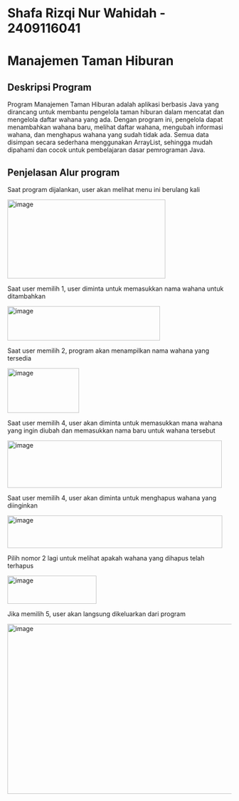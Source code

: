 # Shafa Rizqi Nur Wahidah - 2409116041

# Manajemen Taman Hiburan

## Deskripsi Program
Program Manajemen Taman Hiburan adalah aplikasi berbasis Java yang dirancang untuk membantu pengelola taman hiburan dalam mencatat dan mengelola daftar wahana yang ada.  Dengan program ini, pengelola dapat menambahkan wahana baru, melihat daftar wahana, mengubah informasi wahana, dan menghapus wahana yang sudah tidak ada.  Semua data disimpan secara sederhana menggunakan ArrayList, sehingga mudah dipahami dan cocok untuk pembelajaran dasar pemrograman Java.

## Penjelasan Alur program

Saat program dijalankan, user akan melihat menu ini berulang kali

<img width="355" height="177" alt="image" src="https://github.com/user-attachments/assets/7a73bc00-aac4-49af-9779-def333d36295" />

Saat user memilih 1, user diminta untuk memasukkan nama wahana untuk ditambahkan

<img width="343" height="77" alt="image" src="https://github.com/user-attachments/assets/a8df9f36-9171-4cca-bef4-2f0ae64c9418" />

Saat user memilih 2, program akan menampilkan nama wahana yang tersedia

<img width="161" height="100" alt="image" src="https://github.com/user-attachments/assets/a491353a-12a5-424d-a9cf-d00d5feb892a" />

Saat user memilih 4, user akan diminta untuk memasukkan mana wahana yang ingin diubah dan memasukkan nama baru untuk wahana tersebut

<img width="482" height="106" alt="image" src="https://github.com/user-attachments/assets/8aeaee57-6cb4-473f-a63c-cff6752e7979" />

Saat user memilih 4, user akan diminta untuk menghapus wahana yang diinginkan

<img width="483" height="73" alt="image" src="https://github.com/user-attachments/assets/7a3ca728-d27a-42c1-8282-9d407a71b7c6" />

Pilih nomor 2 lagi untuk melihat apakah wahana yang dihapus telah terhapus

<img width="200" height="63" alt="image" src="https://github.com/user-attachments/assets/091f44ef-16c6-4aa4-beb3-f99957de38d0" />

Jika memilih 5, user akan langsung dikeluarkan dari program

<img width="797" height="381" alt="image" src="https://github.com/user-attachments/assets/71a8777e-5e9f-4db5-94c8-a32309f6f487" />



















    





